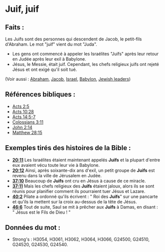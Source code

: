 # Juif, juif

## Faits :

Les Juifs sont des personnes qui descendent de Jacob, le petit-fils d'Abraham. Le mot "juif" vient du mot "Juda".

* Les gens ont commencé à appeler les Israélites "Juifs" après leur retour en Judée après leur exil à Babylone.
* Jésus, le Messie, était juif. Cependant, les chefs religieux juifs ont rejeté Jésus et ont exigé qu'il soit tué.

(Voir aussi : [Abraham](../names/abraham.md), [Jacob](../names/jacob.md), [Israel](../kt/israel.md), [Babylon](../names/babylon.md), [Jewish leaders](../other/jewishleaders.md))

## Références bibliques :

* [Acts 2:5](rc://en/tn/help/act/02/05)
* [Acts 10:28](rc://en/tn/help/act/10/28)
* [Acts 14:5-7](rc://en/tn/help/act/14/05)
* [Colossians 3:11](rc://en/tn/help/col/03/11)
* [John 2:14](rc://en/tn/help/jhn/02/14)
* [Matthew 28:15](rc://en/tn/help/mat/28/15)

## Exemples tirés des histoires de la Bible :

* __[20:11](rc://en/tn/help/obs/20/11)__ Les Israélites étaient maintenant appelés __Juifs__ et la plupart d'entre eux avaient vécu toute leur vie à Babylone.
* __[20:12](rc://en/tn/help/obs/20/12)__ Ainsi, après soixante-dix ans d'exil, un petit groupe de __Juifs__ est revenu dans la ville de Jérusalem en Judée.
* __[37:10](rc://en/tn/help/obs/37/10)__ Beaucoup de __Juifs__ ont cru en Jésus à cause de ce miracle.
* __[37:11](rc://en/tn/help/obs/37/11)__ Mais les chefs religieux des __Juifs__ étaient jaloux, alors ils se sont réunis pour planifier comment ils pourraient tuer Jésus et Lazare.
* __[40:2](rc://en/tn/help/obs/40/02)__ Pilate a ordonné qu'ils écrivent : " Roi des __Juifs__" sur une pancarte et qu'ils la mettent sur la croix au-dessus de la tête de Jésus.
* __[46:6](rc://en/tn/help/obs/46/06)__ Tout de suite, Saul se mit à prêcher aux __Juifs__ à Damas, en disant : " Jésus est le Fils de Dieu ! "

## Données du mot :

* Strong's : H3054, H3061, H3062, H3064, H3066, G24500, G24510, G24520, G24530, G24540.
